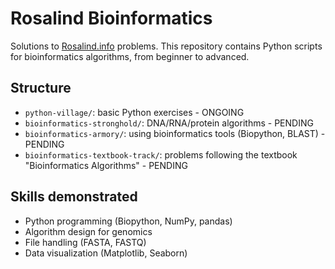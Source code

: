 # Rosalind Bioinformatics 

Solutions to [Rosalind.info](http://rosalind.info) problems.
This repository contains Python scripts for bioinformatics algorithms, from beginner to advanced.

## Structure
- `python-village/`: basic Python exercises - ONGOING
- `bioinformatics-stronghold/`: DNA/RNA/protein algorithms - PENDING
- `bioinformatics-armory/`: using bioinformatics tools (Biopython, BLAST) - PENDING
- `bioinformatics-textbook-track/`: problems following the textbook "Bioinformatics Algorithms" - PENDING


## Skills demonstrated
- Python programming (Biopython, NumPy, pandas)
- Algorithm design for genomics
- File handling (FASTA, FASTQ)
- Data visualization (Matplotlib, Seaborn)
